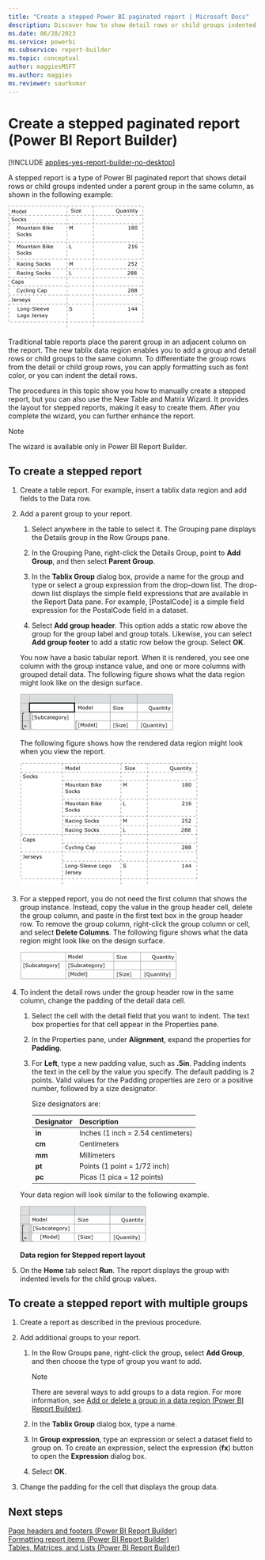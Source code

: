 ```yaml
---
title: "Create a stepped Power BI paginated report | Microsoft Docs"
description: Discover how to show detail rows or child groups indented under a parent group in the same column in a Power BI Report Builder paginated report.
ms.date: 06/28/2023
ms.service: powerbi
ms.subservice: report-builder
ms.topic: conceptual
author: maggiesMSFT
ms.author: maggies
ms.reviewer: saurkumar
---
```

# Create a stepped paginated report (Power BI Report Builder)

[!INCLUDE [applies-yes-report-builder-no-desktop](../../includes/applies-yes-report-builder-no-desktop.md)]

A stepped report is a type of Power BI paginated report that shows detail rows or child groups indented under a parent group in the same column, as shown in the following example:  
  
 ![Screenshot showing Rendered stepped report.](../report-design/media/stepped-report-rendered.gif "Rendered stepped report")  
  
 Traditional table reports place the parent group in an adjacent column on the report. The new tablix data region enables you to add a group and detail rows or child groups to the same column. To differentiate the group rows from the detail or child group rows, you can apply formatting such as font color, or you can indent the detail rows.  
  
 The procedures in this topic show you how to manually create a stepped report, but you can also use the New Table and Matrix Wizard. It provides the layout for stepped reports, making it easy to create them. After you complete the wizard, you can further enhance the report.  
  
> [!NOTE]  
>  The wizard is available only in Power BI Report Builder.  
  
  
## To create a stepped report  
  
1. Create a table report. For example, insert a tablix data region and add fields to the Data row.  
  
1. Add a parent group to your report.  
  
    1. Select anywhere in the table to select it. The Grouping pane displays the Details group in the Row Groups pane.  
  
    1. In the Grouping Pane, right-click the Details Group, point to **Add Group**, and then select **Parent Group**.  
  
    1. In the **Tablix Group** dialog box, provide a name for the group and type or select a group expression from the drop-down list. The drop-down list displays the simple field expressions that are available in the Report Data pane. For example, [PostalCode] is a simple field expression for the PostalCode field in a dataset.  
  
    1. Select **Add group header**. This option adds a static row above the group for the group label and group totals. Likewise, you can select **Add group footer** to add a static row below the group. Select **OK**.
  
     You now have a basic tabular report. When it is rendered, you see one column with the group instance value, and one or more columns with grouped detail data. The following figure shows what the data region might look like on the design surface.  
  
     ![Screenshot showing Table data region with group.](../report-design/media/table-data-region-with-group.gif "Table data region with group")  
  
     The following figure shows how the rendered data region might look when you view the report.  
  
     ![Screenshot showing Rendered grouped report.](../report-design/media/table-report-rendered.gif "Rendered grouped report")  
  
1. For a stepped report, you do not need the first column that shows the group instance. Instead, copy the value in the group header cell, delete the group column, and paste in the first text box in the group header row. To remove the group column, right-click the group column or cell, and select **Delete Columns**. The following figure shows what the data region might look like on the design surface.  
  
     ![Screenshot showing Data region with group header row.](../report-design/media/table-data-region-group-header.gif "Data region with group header row")  
  
1. To indent the detail rows under the group header row in the same column, change the padding of the detail data cell.  
  
    1. Select the cell with the detail field that you want to indent. The text box properties for that cell appear in the Properties pane.  
  
    1. In the Properties pane, under **Alignment**, expand the properties for **Padding**.  
  
    1. For **Left**, type a new padding value, such as **.5in**. Padding indents the text in the cell by the value you specify. The default padding is 2 points. Valid values for the Padding properties are zero or a positive number, followed by a size designator.  
  
         Size designators are:  
  
        |Designator|Description|  
        |-|-|  
        |**in**|Inches (1 inch = 2.54 centimeters)|  
        |**cm**|Centimeters|  
        |**mm**|Millimeters|  
        |**pt**|Points (1 point = 1/72 inch)|  
        |**pc**|Picas (1 pica = 12 points)|  
  
     Your data region will look similar to the following example.  
  
     ![Screenshot showing Data region for stepped report.](../report-design/media/stepped-report-data-region.gif "Data region for stepped report")  
  
     **Data region for Stepped report layout**  
  
1. On the **Home** tab select **Run**. The report displays the group with indented levels for the child group values.  
  
## To create a stepped report with multiple groups  
  
1. Create a report as described in the previous procedure.  
  
1. Add additional groups to your report.  
  
    1. In the Row Groups pane, right-click the group, select **Add Group**, and then choose the type of group you want to add.  
  
        > [!NOTE]  
        >  There are several ways to add groups to a data region. For more information, see [Add or delete a group in a data region (Power BI Report Builder)](/sql/reporting-services/report-design/add-or-delete-a-group-in-a-data-region-report-builder-and-ssrs).  
  
    1. In the **Tablix Group** dialog box, type a name.  
  
    1. In **Group expression**, type an expression or select a dataset field to group on. To create an expression, select the expression (**fx**) button to open the **Expression** dialog box.  
  
    1. Select **OK**.
  
1. Change the padding for the cell that displays the group data.  
  
## Next steps  
 [Page headers and footers (Power BI Report Builder)](page-headers-footers-report-builder-service.md)   
 [Formatting report items (Power BI Report Builder)](/sql/reporting-services/report-design/formatting-report-items-report-builder-and-ssrs)   
 [Tables, Matrices, and Lists (Power BI Report Builder)](../report-builder-tables-matrices-lists.md)  
  
  
